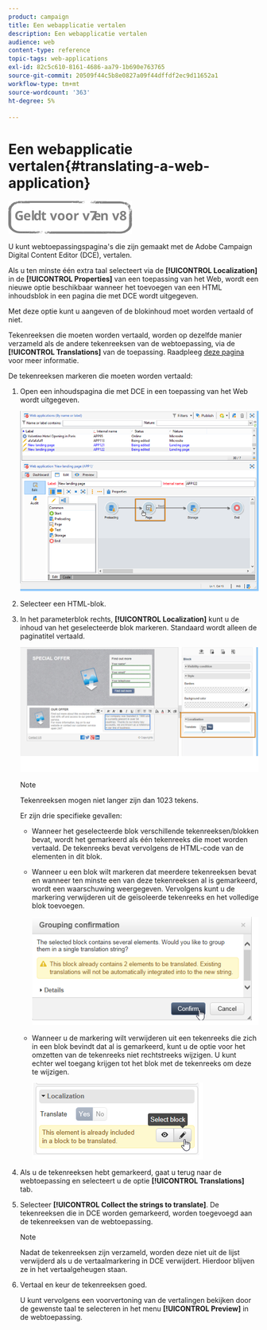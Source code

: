 ```yaml
---
product: campaign
title: Een webapplicatie vertalen
description: Een webapplicatie vertalen
audience: web
content-type: reference
topic-tags: web-applications
exl-id: 82c5c610-8161-4686-aa79-1b690e763765
source-git-commit: 20509f44c5b8e0827a09f44dffdf2ec9d11652a1
workflow-type: tm+mt
source-wordcount: '363'
ht-degree: 5%

---
```


# Een webapplicatie vertalen{#translating-a-web-application}

![](../../assets/common.svg)

U kunt webtoepassingspagina&#39;s die zijn gemaakt met de Adobe Campaign Digital Content Editor (DCE), vertalen.

Als u ten minste één extra taal selecteert via de **[!UICONTROL Localization]** in de **[!UICONTROL Properties]** van een toepassing van het Web, wordt een nieuwe optie beschikbaar wanneer het toevoegen van een HTML inhoudsblok in een pagina die met DCE wordt uitgegeven.

Met deze optie kunt u aangeven of de blokinhoud moet worden vertaald of niet.

Tekenreeksen die moeten worden vertaald, worden op dezelfde manier verzameld als de andere tekenreeksen van de webtoepassing, via de **[!UICONTROL Translations]** van de toepassing. Raadpleeg [deze pagina](translating-a-web-form.md) voor meer informatie.

De tekenreeksen markeren die moeten worden vertaald:

1. Open een inhoudspagina die met DCE in een toepassing van het Web wordt uitgegeven.

   ![](assets/dce_translation_3.png)

1. Selecteer een HTML-blok.
1. In het parameterblok rechts, **[!UICONTROL Localization]** kunt u de inhoud van het geselecteerde blok markeren. Standaard wordt alleen de paginatitel vertaald.

   ![](assets/dce_translation_1.png)

   >[!NOTE]
   >
   >Tekenreeksen mogen niet langer zijn dan 1023 tekens.

   Er zijn drie specifieke gevallen:

   * Wanneer het geselecteerde blok verschillende tekenreeksen/blokken bevat, wordt het gemarkeerd als één tekenreeks die moet worden vertaald. De tekenreeks bevat vervolgens de HTML-code van de elementen in dit blok.
   * Wanneer u een blok wilt markeren dat meerdere tekenreeksen bevat en wanneer ten minste een van deze tekenreeksen al is gemarkeerd, wordt een waarschuwing weergegeven. Vervolgens kunt u de markering verwijderen uit de geïsoleerde tekenreeks en het volledige blok toevoegen.

      ![](assets/dce_translation_4.png)

   * Wanneer u de markering wilt verwijderen uit een tekenreeks die zich in een blok bevindt dat al is gemarkeerd, kunt u de optie voor het omzetten van de tekenreeks niet rechtstreeks wijzigen. U kunt echter wel toegang krijgen tot het blok met de tekenreeks om deze te wijzigen.

      ![](assets/dce_translation_2.png)

1. Als u de tekenreeksen hebt gemarkeerd, gaat u terug naar de webtoepassing en selecteert u de optie **[!UICONTROL Translations]** tab.
1. Selecteer **[!UICONTROL Collect the strings to translate]**. De tekenreeksen die in DCE worden gemarkeerd, worden toegevoegd aan de tekenreeksen van de webtoepassing.

   >[!NOTE]
   >
   >Nadat de tekenreeksen zijn verzameld, worden deze niet uit de lijst verwijderd als u de vertaalmarkering in DCE verwijdert. Hierdoor blijven ze in het vertaalgeheugen staan.

1. Vertaal en keur de tekenreeksen goed.

   U kunt vervolgens een voorvertoning van de vertalingen bekijken door de gewenste taal te selecteren in het menu **[!UICONTROL Preview]** in de webtoepassing.
